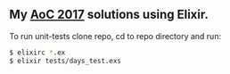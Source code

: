 ## My [AoC 2017](http://adventofcode.com/2017) solutions using Elixir.

To run unit-tests clone repo, cd to repo directory and run:
```bash
$ elixirc *.ex
$ elixir tests/days_test.exs
```
